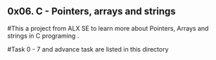 ## 0x06. C - Pointers, arrays and strings

#This a project from ALX SE to learn more about Pointers, Arrays and strings in C programing .

#Task 0 - 7 and advance task are listed in this directory 
